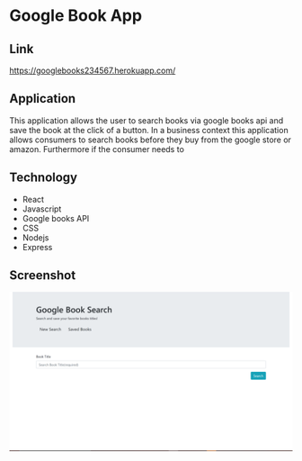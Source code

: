 # Google Book App

## Link
https://googlebooks234567.herokuapp.com/

## Application
This application allows the user to search books via google books api and save the book at the click of a button.
In a business context this application allows consumers to search books before they buy from the google store or amazon. 
Furthermore if the consumer needs to 

## Technology
* React
* Javascript
* Google books API
* CSS
* Nodejs
* Express

## Screenshot 
![screenshot](shot.png)
